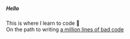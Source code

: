 ##### Hello
This is where I learn to code 💪\
On the path to writing [a million lines of bad code](http://varianceexplained.org/programming/bad-code/)
